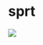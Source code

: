# sprt
<a href="https://codecov.io/gh/Lucy-333/sprt">
  <img src="https://codecov.io/gh/Lucy-333/sprt/branch/main/graph/badge.svg?token=IQHTDTRBAW"/>
</a>

<object data="https://codecov.io/gh/docker/notary/branch/master/graphs/sunburst.svg" type="image/svg+xml"></object>
